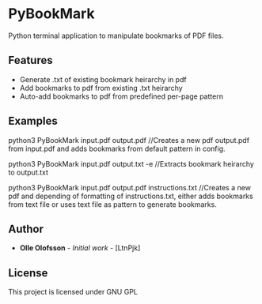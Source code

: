# PyBookMark
Python terminal application to manipulate bookmarks of PDF files.

## Features
* Generate .txt of existing bookmark heirarchy in pdf
* Add bookmarks to pdf from existing .txt heirarchy
* Auto-add bookmarks to pdf from predefined per-page pattern


## Examples
python3 PyBookMark input.pdf output.pdf 
//Creates a new pdf output.pdf from input.pdf and adds bookmarks from default pattern in config.

python3 PyBookMark input.pdf output.txt -e
//Extracts bookmark heirarchy to output.txt

python3 PyBookMark input.pdf output.pdf instructions.txt
//Creates a new pdf and depending of formatting of instructions.txt, either adds bookmarks from text file or uses text file as pattern to generate bookmarks.

## Author
* **Olle Olofsson** - *Initial work* - [LtnPjk] 

## License
This project is licensed under GNU GPL
